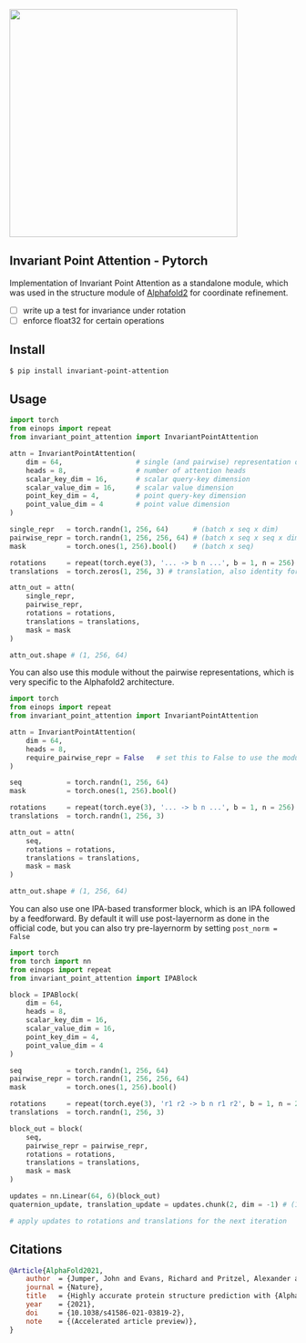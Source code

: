 <img src="./ipa.png" width="400px"></img>

## Invariant Point Attention - Pytorch

Implementation of Invariant Point Attention as a standalone module, which was used in the structure module of <a href="https://github.com/deepmind/alphafold">Alphafold2</a> for coordinate refinement.

- [ ] write up a test for invariance under rotation
- [ ] enforce float32 for certain operations

## Install

```bash
$ pip install invariant-point-attention
```

## Usage

```python
import torch
from einops import repeat
from invariant_point_attention import InvariantPointAttention

attn = InvariantPointAttention(
    dim = 64,                  # single (and pairwise) representation dimension
    heads = 8,                 # number of attention heads
    scalar_key_dim = 16,       # scalar query-key dimension
    scalar_value_dim = 16,     # scalar value dimension
    point_key_dim = 4,         # point query-key dimension
    point_value_dim = 4        # point value dimension
)

single_repr   = torch.randn(1, 256, 64)      # (batch x seq x dim)
pairwise_repr = torch.randn(1, 256, 256, 64) # (batch x seq x seq x dim)
mask          = torch.ones(1, 256).bool()    # (batch x seq)

rotations     = repeat(torch.eye(3), '... -> b n ...', b = 1, n = 256)  # (batch x seq x rot1 x rot2) - example is identity
translations  = torch.zeros(1, 256, 3) # translation, also identity for example

attn_out = attn(
    single_repr,
    pairwise_repr,
    rotations = rotations,
    translations = translations,
    mask = mask
)

attn_out.shape # (1, 256, 64)
```

You can also use this module without the pairwise representations, which is very specific to the Alphafold2 architecture.

```python
import torch
from einops import repeat
from invariant_point_attention import InvariantPointAttention

attn = InvariantPointAttention(
    dim = 64,
    heads = 8,
    require_pairwise_repr = False   # set this to False to use the module without pairwise representations
)

seq           = torch.randn(1, 256, 64)
mask          = torch.ones(1, 256).bool()

rotations     = repeat(torch.eye(3), '... -> b n ...', b = 1, n = 256)
translations  = torch.randn(1, 256, 3)

attn_out = attn(
    seq,
    rotations = rotations,
    translations = translations,
    mask = mask
)

attn_out.shape # (1, 256, 64)
```

You can also use one IPA-based transformer block, which is an IPA followed by a feedforward. By default it will use post-layernorm as done in the official code, but you can also try pre-layernorm by setting `post_norm = False`

```python
import torch
from torch import nn
from einops import repeat
from invariant_point_attention import IPABlock

block = IPABlock(
    dim = 64,
    heads = 8,
    scalar_key_dim = 16,
    scalar_value_dim = 16,
    point_key_dim = 4,
    point_value_dim = 4
)

seq           = torch.randn(1, 256, 64)
pairwise_repr = torch.randn(1, 256, 256, 64)
mask          = torch.ones(1, 256).bool()

rotations     = repeat(torch.eye(3), 'r1 r2 -> b n r1 r2', b = 1, n = 256)
translations  = torch.randn(1, 256, 3)

block_out = block(
    seq,
    pairwise_repr = pairwise_repr,
    rotations = rotations,
    translations = translations,
    mask = mask
)

updates = nn.Linear(64, 6)(block_out)
quaternion_update, translation_update = updates.chunk(2, dim = -1) # (1, 256, 3), (1, 256, 3)

# apply updates to rotations and translations for the next iteration

```

## Citations

```bibtex
@Article{AlphaFold2021,
    author  = {Jumper, John and Evans, Richard and Pritzel, Alexander and Green, Tim and Figurnov, Michael and Ronneberger, Olaf and Tunyasuvunakool, Kathryn and Bates, Russ and {\v{Z}}{\'\i}dek, Augustin and Potapenko, Anna and Bridgland, Alex and Meyer, Clemens and Kohl, Simon A A and Ballard, Andrew J and Cowie, Andrew and Romera-Paredes, Bernardino and Nikolov, Stanislav and Jain, Rishub and Adler, Jonas and Back, Trevor and Petersen, Stig and Reiman, David and Clancy, Ellen and Zielinski, Michal and Steinegger, Martin and Pacholska, Michalina and Berghammer, Tamas and Bodenstein, Sebastian and Silver, David and Vinyals, Oriol and Senior, Andrew W and Kavukcuoglu, Koray and Kohli, Pushmeet and Hassabis, Demis},
    journal = {Nature},
    title   = {Highly accurate protein structure prediction with {AlphaFold}},
    year    = {2021},
    doi     = {10.1038/s41586-021-03819-2},
    note    = {(Accelerated article preview)},
}
```
